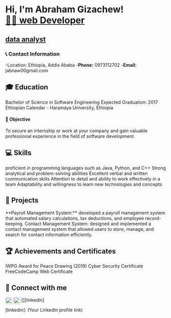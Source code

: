 <h1>Hi, I'm Abraham Gizachew! <br/><a href="https://github.com/joubrtab"> 👨‍💻 web Developer</a></h1>
<h2><a href="https://github.com/joubrtab">data analyst </a></h2>
<h3>📞 Contact Information</h3>

-Location: Ethiopia, Addis Ababa
-**Phone:** 0973112702
-**Email:** jabnaw00gmail.com 


<h2>🎓 Education</h2>
Bachelor of Science in Software Engineering
Expected Graduation: 2017 Ethiopian Calendar
- Haramaya University, Ethiopia

<h4>💼 Objective</h4>

To secure an internship or work at your company and gain valuable professional experience in the field of software development.

<h2>💻 Skills</h2>

proficient in programming languages such as Java, Python, and C++
Strong analytical and problem-solving abilities
Excellent verbal and written communication skills
Attention to detail and ability to work effectively in a team
Adaptability and willingness to learn new technologies and concepts

<h2>🚀 Projects</h2>
**Payroll Management System:**
developed a payroll management system that automated salary calculations, tax deductions, and employee record-keeping.
Contact Management System:
designed and implemented a contact management system that allowed users to store, manage, and search for contact information efficiently.

<h2>🏆 Achievements and Certificates</h2>

IWPG Award for Peace Drawing (2019)
Cyber Security Certificate
FreeCodeCamp Web Certificate

<h2>🤳 Connect with me</h2>

[<img align="left" alt="Abraham Gizachew | GitHub" width="22px" src="https://cdn.jsdelivr.net/npm/simple-icons@v3/icons/github.svg" />][github]
[<img align="left" alt="Abraham Gizachew | LinkedIn" width="22px" src="https://cdn.jsdelivr.net/npm/simple-icons@v3/icons/linkedin.svg" />][linkedin]

[github]: https://github.com/joubrtab
[linkedin]: (Your LinkedIn profile link)


